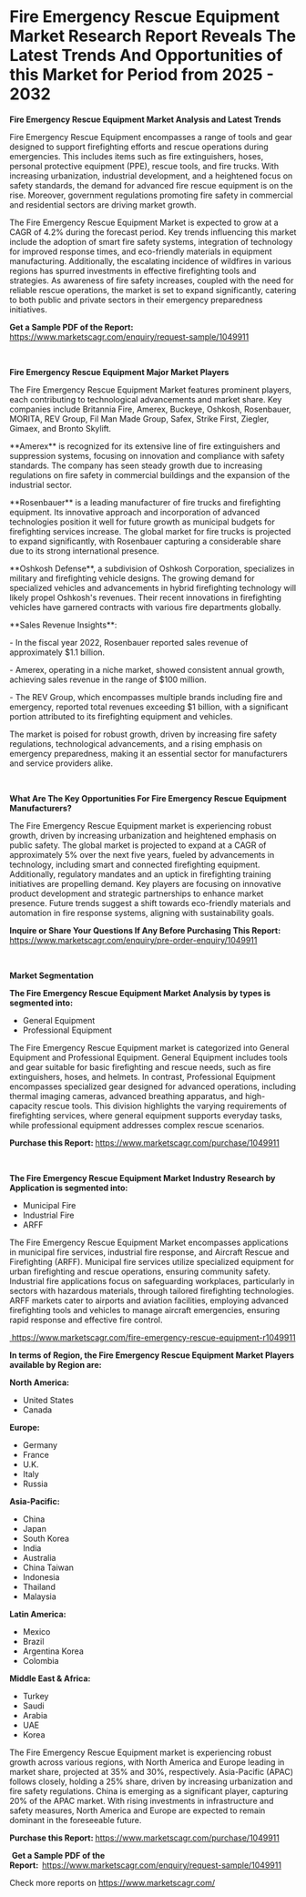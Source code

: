 <p><h1>Fire Emergency Rescue Equipment Market Research Report Reveals The Latest Trends And Opportunities of this Market for Period from 2025 - 2032</h1></p><p><strong>Fire Emergency Rescue Equipment Market Analysis and Latest Trends</strong></p>
<p><p>Fire Emergency Rescue Equipment encompasses a range of tools and gear designed to support firefighting efforts and rescue operations during emergencies. This includes items such as fire extinguishers, hoses, personal protective equipment (PPE), rescue tools, and fire trucks. With increasing urbanization, industrial development, and a heightened focus on safety standards, the demand for advanced fire rescue equipment is on the rise. Moreover, government regulations promoting fire safety in commercial and residential sectors are driving market growth.</p><p>The Fire Emergency Rescue Equipment Market is expected to grow at a CAGR of 4.2% during the forecast period. Key trends influencing this market include the adoption of smart fire safety systems, integration of technology for improved response times, and eco-friendly materials in equipment manufacturing. Additionally, the escalating incidence of wildfires in various regions has spurred investments in effective firefighting tools and strategies. As awareness of fire safety increases, coupled with the need for reliable rescue operations, the market is set to expand significantly, catering to both public and private sectors in their emergency preparedness initiatives.</p></p>
<p><strong>Get a Sample PDF of the Report:&nbsp;</strong> <a href="https://www.marketscagr.com/enquiry/request-sample/1049911?utm_campaign=1909&utm_medium=2&utm_source=Github&utm_content=ia&utm_term=09012025&utm_id=fire-emergency-rescue-equipment">https://www.marketscagr.com/enquiry/request-sample/1049911</a></p>
<p>&nbsp;</p>
<p><strong>Fire Emergency Rescue Equipment Major Market Players</strong></p>
<p><p>The Fire Emergency Rescue Equipment Market features prominent players, each contributing to technological advancements and market share. Key companies include Britannia Fire, Amerex, Buckeye, Oshkosh, Rosenbauer, MORITA, REV Group, Fil Man Made Group, Safex, Strike First, Ziegler, Gimaex, and Bronto Skylift.</p><p>**Amerex** is recognized for its extensive line of fire extinguishers and suppression systems, focusing on innovation and compliance with safety standards. The company has seen steady growth due to increasing regulations on fire safety in commercial buildings and the expansion of the industrial sector.</p><p>**Rosenbauer** is a leading manufacturer of fire trucks and firefighting equipment. Its innovative approach and incorporation of advanced technologies position it well for future growth as municipal budgets for firefighting services increase. The global market for fire trucks is projected to expand significantly, with Rosenbauer capturing a considerable share due to its strong international presence.</p><p>**Oshkosh Defense**, a subdivision of Oshkosh Corporation, specializes in military and firefighting vehicle designs. The growing demand for specialized vehicles and advancements in hybrid firefighting technology will likely propel Oshkosh's revenues. Their recent innovations in firefighting vehicles have garnered contracts with various fire departments globally.</p><p>**Sales Revenue Insights**: </p><p>- In the fiscal year 2022, Rosenbauer reported sales revenue of approximately $1.1 billion.</p><p>- Amerex, operating in a niche market, showed consistent annual growth, achieving sales revenue in the range of $100 million.</p><p>- The REV Group, which encompasses multiple brands including fire and emergency, reported total revenues exceeding $1 billion, with a significant portion attributed to its firefighting equipment and vehicles.</p><p>The market is poised for robust growth, driven by increasing fire safety regulations, technological advancements, and a rising emphasis on emergency preparedness, making it an essential sector for manufacturers and service providers alike.</p></p>
<p>&nbsp;</p>
<p><strong>What Are The Key Opportunities For Fire Emergency Rescue Equipment Manufacturers?</strong></p>
<p><p>The Fire Emergency Rescue Equipment market is experiencing robust growth, driven by increasing urbanization and heightened emphasis on public safety. The global market is projected to expand at a CAGR of approximately 5% over the next five years, fueled by advancements in technology, including smart and connected firefighting equipment. Additionally, regulatory mandates and an uptick in firefighting training initiatives are propelling demand. Key players are focusing on innovative product development and strategic partnerships to enhance market presence. Future trends suggest a shift towards eco-friendly materials and automation in fire response systems, aligning with sustainability goals.</p></p>
<p><strong>Inquire or Share Your Questions If Any Before Purchasing This Report:</strong> <a href="https://www.marketscagr.com/enquiry/pre-order-enquiry/1049911?utm_campaign=1909&utm_medium=2&utm_source=Github&utm_content=ia&utm_term=09012025&utm_id=fire-emergency-rescue-equipment">https://www.marketscagr.com/enquiry/pre-order-enquiry/1049911</a></p>
<p>&nbsp;</p>
<p><strong>Market Segmentation</strong></p>
<p><strong>The Fire Emergency Rescue Equipment Market Analysis by types is segmented into:</strong></p>
<p><ul><li>General Equipment</li><li>Professional Equipment</li></ul></p>
<p><p>The Fire Emergency Rescue Equipment market is categorized into General Equipment and Professional Equipment. General Equipment includes tools and gear suitable for basic firefighting and rescue needs, such as fire extinguishers, hoses, and helmets. In contrast, Professional Equipment encompasses specialized gear designed for advanced operations, including thermal imaging cameras, advanced breathing apparatus, and high-capacity rescue tools. This division highlights the varying requirements of firefighting services, where general equipment supports everyday tasks, while professional equipment addresses complex rescue scenarios.</p></p>
<p><strong>Purchase this Report:&nbsp;</strong><a href="https://www.marketscagr.com/purchase/1049911?utm_campaign=1909&utm_medium=2&utm_source=Github&utm_content=ia&utm_term=09012025&utm_id=fire-emergency-rescue-equipment">https://www.marketscagr.com/purchase/1049911</a></p>
<p>&nbsp;</p>
<p><strong>The Fire Emergency Rescue Equipment Market Industry Research by Application is segmented into:</strong></p>
<p><ul><li>Municipal Fire</li><li>Industrial Fire</li><li>ARFF</li></ul></p>
<p><p>The Fire Emergency Rescue Equipment Market encompasses applications in municipal fire services, industrial fire response, and Aircraft Rescue and Firefighting (ARFF). Municipal fire services utilize specialized equipment for urban firefighting and rescue operations, ensuring community safety. Industrial fire applications focus on safeguarding workplaces, particularly in sectors with hazardous materials, through tailored firefighting technologies. ARFF markets cater to airports and aviation facilities, employing advanced firefighting tools and vehicles to manage aircraft emergencies, ensuring rapid response and effective fire control.</p></p>
<p><a href="https://www.marketscagr.com/fire-emergency-rescue-equipment-r1049911?utm_campaign=1909&utm_medium=2&utm_source=Github&utm_content=ia&utm_term=09012025&utm_id=fire-emergency-rescue-equipment">&nbsp;https://www.marketscagr.com/fire-emergency-rescue-equipment-r1049911</a></p>
<p><strong>In terms of Region, the Fire Emergency Rescue Equipment Market Players available by Region are:</strong></p>
<p>
    <p> <strong> North America: </strong>
        <ul>
            <li>United States</li>
            <li>Canada</li>
        </ul>
        </p> 
    <p> <strong> Europe: </strong>
        <ul>
            <li>Germany</li>
            <li>France</li>
            <li>U.K.</li>
            <li>Italy</li>
            <li>Russia</li>
        </ul>
        </p> 
    <p> <strong> Asia-Pacific: </strong>
        <ul>
            <li>China</li>
            <li>Japan</li>
            <li>South Korea</li>
            <li>India</li>
            <li>Australia</li>
            <li>China Taiwan</li>
            <li>Indonesia</li>
            <li>Thailand</li>
            <li>Malaysia</li>
        </ul>
        </p> 
    <p> <strong> Latin America: </strong>
        <ul>
            <li>Mexico</li>
            <li>Brazil</li>
            <li>Argentina Korea</li>
            <li>Colombia</li>
        </ul>
        </p> 
    <p> <strong> Middle East & Africa: </strong>
        <ul>
            <li>Turkey</li>
            <li>Saudi</li>
            <li>Arabia</li>
            <li>UAE</li>
            <li>Korea</li>
        </ul>
    </p>
    </p>
<p><p>The Fire Emergency Rescue Equipment market is experiencing robust growth across various regions, with North America and Europe leading in market share, projected at 35% and 30%, respectively. Asia-Pacific (APAC) follows closely, holding a 25% share, driven by increasing urbanization and fire safety regulations. China is emerging as a significant player, capturing 20% of the APAC market. With rising investments in infrastructure and safety measures, North America and Europe are expected to remain dominant in the foreseeable future.</p></p>
<p><strong>Purchase this Report: </strong><a href="https://www.marketscagr.com/purchase/1049911?utm_campaign=1909&utm_medium=2&utm_source=Github&utm_content=ia&utm_term=09012025&utm_id=fire-emergency-rescue-equipment">https://www.marketscagr.com/purchase/1049911</a></p>
<p>&nbsp;<strong>Get a Sample PDF of the Report:&nbsp;&nbsp;</strong><a href="https://www.marketscagr.com/enquiry/request-sample/1049911?utm_campaign=1909&utm_medium=2&utm_source=Github&utm_content=ia&utm_term=09012025&utm_id=fire-emergency-rescue-equipment">https://www.marketscagr.com/enquiry/request-sample/1049911</a></p>
<p><strong></strong></p>
<p>Check more reports on <a href="https://www.marketscagr.com/?utm_campaign=1909&utm_medium=2&utm_source=Github&utm_content=ia&utm_term=09012025&utm_id=fire-emergency-rescue-equipment">https://www.marketscagr.com/</a></p>